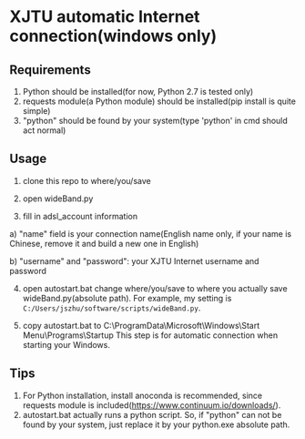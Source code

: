 # XJTU automatic Internet connection(windows only)

## Requirements
1. Python should be installed(for now, Python 2.7 is tested only)
2. requests module(a Python module) should be installed(pip install is quite simple)
3. "python" should be found by your system(type 'python' in cmd should act normal)

## Usage
1. clone this repo to where/you/save

2. open wideBand.py

3. fill in adsl_account information

a) "name" field is your connection name(English name only, if your name is Chinese, remove it and build a new one in English)

b) "username" and "password": your XJTU Internet username and password

4. open autostart.bat
change where/you/save to where you actually save wideBand.py(absolute path). For example, my setting is `C:/Users/jszhu/software/scripts/wideBand.py`.

5. copy autostart.bat to C:\ProgramData\Microsoft\Windows\Start Menu\Programs\Startup
This step is for automatic connection when starting your Windows.

## Tips
1. For Python installation, install anoconda is recommended, since requests module is included(https://www.continuum.io/downloads/).
2. autostart.bat actually runs a python script. So, if "python" can not be found by your system, just replace it by your python.exe absolute path.